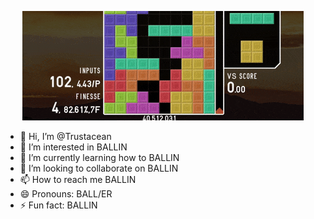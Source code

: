 <p align="center">
  <img src="banner.gif">
</p>

- 👋 Hi, I’m @Trustacean
- 👀 I’m interested in BALLIN
- 🌱 I’m currently learning how to BALLIN
- 💞️ I’m looking to collaborate on BALLIN
- 📫 How to reach me BALLIN
- 😄 Pronouns: BALL/ER
- ⚡ Fun fact: BALLIN

<!---
Trustacean/Trustacean is a ✨ special ✨ repository because its `README.md` (this file) appears on your GitHub profile.
You can click the Preview link to take a look at your changes.
--->
